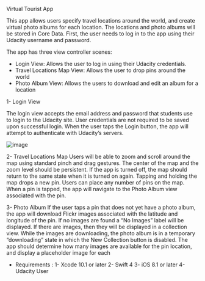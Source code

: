 Virtual Tourist App

This app allows users specify travel locations around the world, and create virtual photo albums for each location. The locations and photo albums will be stored in Core Data. First, the user needs to log in to the app using their Udacity username and password.

The app has three view controller scenes:

- Login View: Allows the user to log in using their Udacity credentials.
- Travel Locations Map View: Allows the user to drop pins around the world
- Photo Album View: Allows the users to download and edit an album for a location

1- Login View

The login view accepts the email address and password that students use to login to the Udacity site. User credentials are not required to be saved upon successful login.
When the user taps the Login button, the app will attempt to authenticate with Udacity’s servers.


![image](https://user-images.githubusercontent.com/22917499/60045076-8af02700-96cc-11e9-8ad2-99598b687412.png)



2- Travel Locations Map
Users will be able to zoom and scroll around the map using standard pinch and drag gestures.
The center of the map and the zoom level should be persistent. If the app is turned off, the map should return to the same state when it is turned on again.
Tapping and holding the map drops a new pin. Users can place any number of pins on the map.
When a pin is tapped, the app will navigate to the Photo Album view associated with the pin.





3- Photo Album
If the user taps a pin that does not yet have a photo album, the app will download Flickr images associated with the latitude and longitude of the pin.
If no images are found a “No Images” label will be displayed.
If there are images, then they will be displayed in a collection view.
While the images are downloading, the photo album is in a temporary “downloading” state in which the New Collection button is disabled. The app should determine how many images are available for the pin location, and display a placeholder image for each

- Requirements : 
1- Xcode 10.1 or later
2- Swift 4
3- iOS 8.1 or later
4- Udacity User
